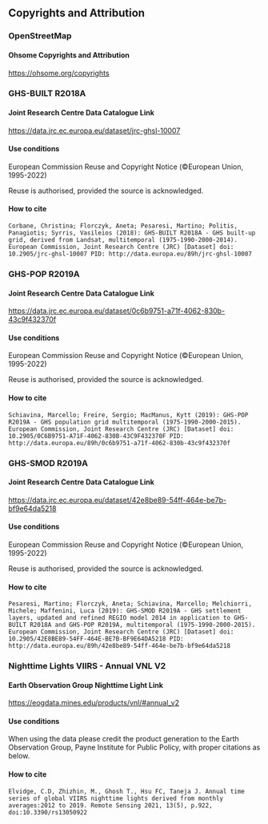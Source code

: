## Copyrights and Attribution

### OpenStreetMap

#### Ohsome Copyrights and Attribution

https://ohsome.org/copyrights


### GHS-BUILT R2018A

#### Joint Research Centre Data Catalogue Link

https://data.jrc.ec.europa.eu/dataset/jrc-ghsl-10007

#### Use conditions

European Commission Reuse and Copyright Notice (©European Union, 1995-2022)

Reuse is authorised, provided the source is acknowledged.

#### How to cite

```
Corbane, Christina; Florczyk, Aneta; Pesaresi, Martino; Politis, Panagiotis; Syrris, Vasileios (2018): GHS-BUILT R2018A - GHS built-up grid, derived from Landsat, multitemporal (1975-1990-2000-2014). European Commission, Joint Research Centre (JRC) [Dataset] doi: 10.2905/jrc-ghsl-10007 PID: http://data.europa.eu/89h/jrc-ghsl-10007
```


### GHS-POP R2019A

#### Joint Research Centre Data Catalogue Link

https://data.jrc.ec.europa.eu/dataset/0c6b9751-a71f-4062-830b-43c9f432370f

#### Use conditions

European Commission Reuse and Copyright Notice (©European Union, 1995-2022)

Reuse is authorised, provided the source is acknowledged.

#### How to cite

```
Schiavina, Marcello; Freire, Sergio; MacManus, Kytt (2019): GHS-POP R2019A - GHS population grid multitemporal (1975-1990-2000-2015). European Commission, Joint Research Centre (JRC) [Dataset] doi: 10.2905/0C6B9751-A71F-4062-830B-43C9F432370F PID: http://data.europa.eu/89h/0c6b9751-a71f-4062-830b-43c9f432370f
```


### GHS-SMOD R2019A

#### Joint Research Centre Data Catalogue Link

https://data.jrc.ec.europa.eu/dataset/42e8be89-54ff-464e-be7b-bf9e64da5218

#### Use conditions

European Commission Reuse and Copyright Notice (©European Union, 1995-2022)

Reuse is authorised, provided the source is acknowledged.

#### How to cite

```
Pesaresi, Martino; Florczyk, Aneta; Schiavina, Marcello; Melchiorri, Michele; Maffenini, Luca (2019): GHS-SMOD R2019A - GHS settlement layers, updated and refined REGIO model 2014 in application to GHS-BUILT R2018A and GHS-POP R2019A, multitemporal (1975-1990-2000-2015). European Commission, Joint Research Centre (JRC) [Dataset] doi: 10.2905/42E8BE89-54FF-464E-BE7B-BF9E64DA5218 PID: http://data.europa.eu/89h/42e8be89-54ff-464e-be7b-bf9e64da5218
```


### Nighttime Lights VIIRS - Annual VNL V2

#### Earth Observation Group Nighttime Light Link

https://eogdata.mines.edu/products/vnl/#annual_v2

#### Use conditions

When using the data please credit the product generation to the Earth Observation Group, Payne Institute for Public Policy, with proper citations as below.

#### How to cite

```
Elvidge, C.D, Zhizhin, M., Ghosh T., Hsu FC, Taneja J. Annual time series of global VIIRS nighttime lights derived from monthly averages:2012 to 2019. Remote Sensing 2021, 13(5), p.922, doi:10.3390/rs13050922
```
